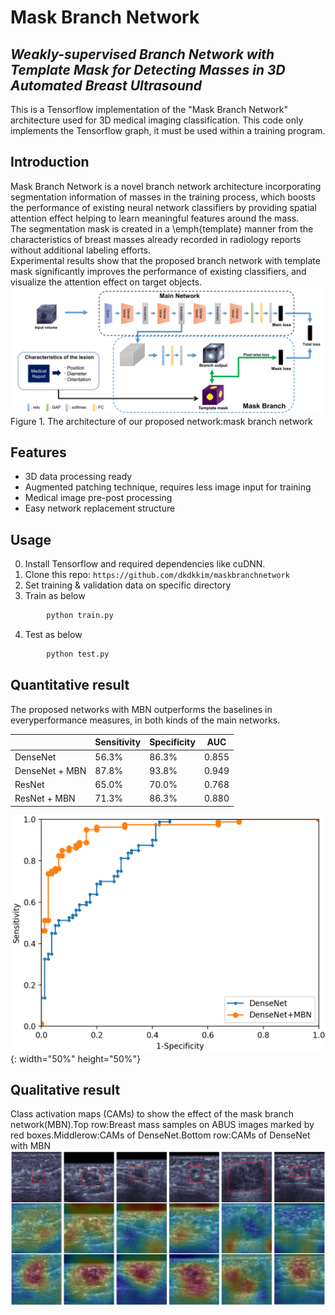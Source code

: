 # Mask Branch Network
## _Weakly-supervised Branch Network with Template Mask for Detecting Masses in 3D Automated Breast Ultrasound_

This is a Tensorflow implementation of the "Mask Branch Network" architecture used for 3D medical imaging classification. This code only implements the Tensorflow graph, it must be used within a training program.

## Introduction
Mask Branch Network is a novel branch network architecture incorporating segmentation information of masses in the training process, which boosts the performance of existing neural network classifiers by providing spatial attention effect helping to learn meaningful features around the mass.   
The segmentation mask is created in a \emph{template} manner from the characteristics of breast masses already recorded in radiology reports without additional labeling efforts.  
Experimental results show that the proposed branch network with template mask significantly improves the performance of existing classifiers, and visualize the attention effect on target objects. 
![workflow](./img/workflowrev.png)
Figure 1. The architecture of our proposed network:mask branch network

## Features
- 3D data processing ready
- Augmented patching technique, requires less image input for training
- Medical image pre-post processing
- Easy network replacement structure

## Usage
0. Install Tensorflow and required dependencies like cuDNN.
1. Clone this repo: `https://github.com/dkdkkim/maskbranchnetwork`
2. Set training & validation data on specific directory
3. Train as below
```sh
        python train.py
```
4. Test as below
```sh
        python test.py
```

## Quantitative result
The proposed networks with MBN outperforms the baselines in everyperformance measures, in both kinds of the main networks.

|  | Sensitivity | Specificity | AUC |
| ------ | ------ | ------ | ------ |
| DenseNet | 56.3% | 86.3% | 0.855 |
| DenseNet + MBN | 87.8% | 93.8% | 0.949 |
| ResNet | 65.0% | 70.0% | 0.768 |
| ResNet + MBN | 71.3% | 86.3% | 0.880 |

![ROC](./img/ROCmass.png){: width="50%" height="50%"}

## Qualitative result

Class activation maps (CAMs) to show the effect of the mask branch network(MBN).Top row:Breast mass samples on ABUS images marked by red boxes.Middlerow:CAMs of DenseNet.Bottom row:CAMs of DenseNet with MBN
![CAM](./img/cam.png)
